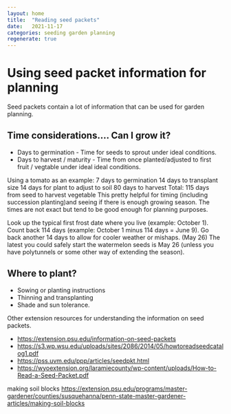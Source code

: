 ```yaml
---
layout: home
title:  "Reading seed packets"
date:   2021-11-17
categories: seeding garden planning 
regenerate: true
---
```

# Using seed packet information for planning 
Seed packets contain a lot of information that can be used for garden planning.

## Time considerations....  Can I grow it?
- Days to germination - Time for seeds to sprout under ideal conditions. 
- Days to harvest / maturity -  Time from once planted/adjusted to first fruit / vegtable under ideal ideal conditions. 

Using a tomato as an example:
    7 days to germination
    14 days to transplant size
    14 days for plant to adjust to soil
    80 days to harvest
    Total: 115 days from seed to harvest vegetable
This pretty helpful for timing (including succession planting)and seeing if there is enough growing season. The times are not exact but tend to be good enough for planning purposes.

Look up the typical first frost date where you live (example: October 1).
Count back 114 days (example: October 1 minus 114 days = June 9).
Go back another 14 days to allow for cooler weather or mishaps. (May 26)
The latest you could safely start the watermelon seeds is May 26 (unless you have polytunnels or some other way of extending the season).


## Where to plant?
- Sowing or planting instructions
- Thinning and transplanting
- Shade and sun tolerance.

Other extension resources for understanding the information on seed packets.
- https://extension.psu.edu/information-on-seed-packets
- https://s3.wp.wsu.edu/uploads/sites/2086/2014/05/howtoreadseedcatalog1.pdf
- https://pss.uvm.edu/ppp/articles/seedpkt.html
- https://wyoextension.org/laramiecounty/wp-content/uploads/How-to-Read-a-Seed-Packet.pdf


making soil blocks
https://extension.psu.edu/programs/master-gardener/counties/susquehanna/penn-state-master-gardener-articles/making-soil-blocks